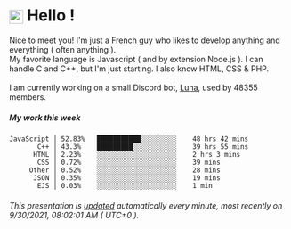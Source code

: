 # <img src="https://64.media.tumblr.com/a77fe63f35eafbe14be38765babf1cb2/ec4eb63d77592970-8f/s1280x1920/cb3343c17d8b4e6010ca747520d078d3dba9ac25.gif" style="vertical-align:middle" width="25px"> Hello !
Nice to meet you! I'm just a French guy who likes to develop anything and everything ( often anything ). <br/>My favorite language is Javascript ( and by extension Node.js ). I can handle C and C++, but I'm just starting. I also know HTML, CSS & PHP.<br/><br/>
I am currently working on a small Discord bot, [Luna](https://github.com/Asgarrrr/Luna), used by 48355 members.<br/>
##### My work this week<br/>
```
JavaScript │ 52.83%   ███████████░░░░░░░░░    48 hrs 42 mins
       C++ │ 43.3%    █████████░░░░░░░░░░░    39 hrs 55 mins
      HTML │ 2.23%    ░░░░░░░░░░░░░░░░░░░░    2 hrs 3 mins
       CSS │ 0.72%    ░░░░░░░░░░░░░░░░░░░░    39 mins
     Other │ 0.52%    ░░░░░░░░░░░░░░░░░░░░    28 mins
      JSON │ 0.35%    ░░░░░░░░░░░░░░░░░░░░    19 mins
       EJS │ 0.03%    ░░░░░░░░░░░░░░░░░░░░    1 min
```
###### This presentation is [updated](https://github.com/Asgarrrr) automatically every minute, most recently on 9/30/2021, 08:02:01 AM ( UTC±0 ).